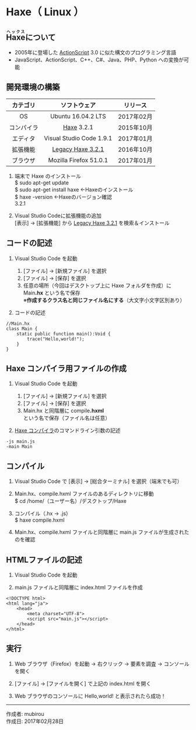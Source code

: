 # Haxe（ Linux ）

## <ruby>Haxe<rt>ヘックス</rt></ruby>について

* 2005年に登場した [ActionScript](https://ja.wikipedia.org/wiki/ActionScript) 3.0 に似た構文のプログラミング言語
* JavaScript、ActionScript、C++、C#、Java、PHP、Python への変換が可能

## 開発環境の構築

|カテゴリ|ソフトウェア|リリース|
|:--:|:--:|:--:|
|OS|Ubuntu 16.04.2 LTS|2017年02月|
|コンパイラ|[Haxe](https://haxe.org/download/list/) 3.2.1|2015年10月|
|エディタ|Visual Studio Code 1.9.1|2017年01月|
|拡張機能|[Legacy Haxe 3.2.1](https://marketplace.visualstudio.com/items?itemName=haxedevs.haxe)|2016年10月|
|ブラウザ|Mozilla Firefox 51.0.1|2017年01月|

1. 端末で Haxe のインストール  
    $ sudo apt-get update  
    $ sudo apt-get install haxe ←Haxeのインストール  
    $ haxe -version ←Haxeのバージョン確認  
    3.2.1

1. Visual Studio Codeに拡張機能の追加  
    [表示] → [拡張機能] から [Legacy Haxe 3.2.1](https://marketplace.visualstudio.com/items?itemName=haxedevs.haxe) を検索＆インストール

## コードの記述

1. Visual Studio Code を起動
    1. [ファイル] → [新規ファイル] を選択
    1. [ファイル] → [保存] を選択
    1. 任意の場所（今回はデスクトップ上に Haxe フォルダを作成）に Main<b>.hx</b> という名で保存  
    ※<b>作成するクラス名と同じファイル名にする</b>（大文字小文字区別あり）

1. コードの記述
```
//Main.hx
class Main {
    static public function main():Void {
        trace("Hello,world!");
    }
}
```

## Haxe コンパイラ用ファイルの作成

1. Visual Studio Code を起動
    1. [ファイル] → [新規ファイル] を選択
    1. [ファイル] → [保存] を選択
    1. Main.hx と同階層に compile<b>.hxml</b> という名で保存（ファイル名は任意）

1. [Haxe コンパイラ](http://old.haxe.org/doc/compiler?lang=jp)のコマンドライン引数の記述
```
-js main.js
-main Main
```

## コンパイル

1. Visual Studio Code で [表示] → [総合ターミナル] を選択（端末でも可）

1. Main.hx、compile.hxml ファイルのあるディレクトリに移動  
$ cd /home/（ユーザー名）/デスクトップ/Haxe

1. コンパイル（.hx → .js）  
$ haxe compile.hxml

1. Main.hx、compile.hxml ファイルと同階層に main.js ファイルが生成されたのを確認

## HTMLファイルの記述

1. Visual Studio Code を起動

1. main.js ファイルと同階層に index.html ファイルを作成

```
<!DOCTYPE html>
<html lang="ja">
    <head>
        <meta charset="UTF-8">
        <script src="main.js"></script>
    </head>
</html>
```

## 実行

1. Web ブラウザ（Firefox）を起動 → 右クリック → 要素を調査 → コンソール を開く

1. [ファイル] → [ファイルを開く] で上記の index.html を開く

1. Web ブラウザのコンソールに Hello,world! と表示されたら成功！

***
作成者: mubirou  
作成日: 2017年02月28日
